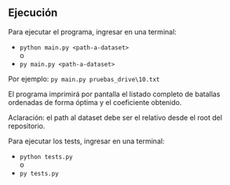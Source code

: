 ## Ejecución

Para ejecutar el programa, ingresar en una terminal:
- `python main.py <path-a-dataset>`\
o
- `py main.py <path-a-dataset>`

Por ejemplo: `py main.py pruebas_drive\10.txt`

El programa imprimirá por pantalla el listado completo de batallas ordenadas de forma óptima y el coeficiente obtenido.

Aclaración: el path al dataset debe ser el relativo desde el root del repositorio.

Para ejecutar los tests, ingresar en una terminal:
- `python tests.py`\
o
- `py tests.py`
